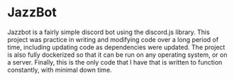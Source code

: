 # JazzBot

Jazzbot is a fairly simple discord bot using the discord.js library. This project was practice in writing and modifying code over a long period of time, including updating code as dependencies were updated. The project is also fully dockerized so that it can be run on any operating system, or on a server. Finally, this is the only code that I have that is written to function constantly, with minimal down time.
